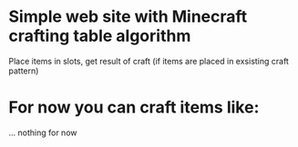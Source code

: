 # Simple web site with Minecraft crafting table algorithm 
Place items in slots, get result of craft (if items are placed in exsisting craft pattern)
# For now you can craft items like:
... nothing for now
